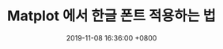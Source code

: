 ---
layout: post
title: Matplot 에서 한글 폰트 적용하는 법
date:  2019-11-08 16:36:00 +0800
img: root.jpg # Add image post (optional)
categories: [python]
tags: [공부] # add tag
sitemap :
changefreq : daily
priority : 1.0
---
